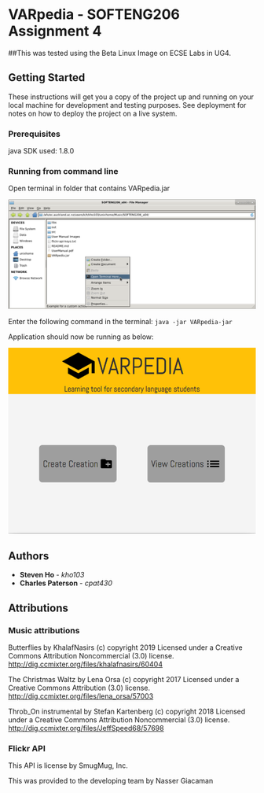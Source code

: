# VARpedia - SOFTENG206 Assignment 4

##This was tested using the Beta Linux Image on ECSE Labs in UG4.

## Getting Started

These instructions will get you a copy of the project up and running on your local machine for development and testing purposes. See deployment for notes on how to deploy the project on a live system.

### Prerequisites

java SDK used: 1.8.0

### Running from command line 

Open terminal in folder that contains VARpedia.jar 

![alt text](/src/setupFiles/readmeImages/openInTerminal.png)

Enter the following command in the terminal: ``java -jar VARpedia-jar``

Application should now be running as below:

![alt text](/src/setupFiles/readmeImages/mainMenu.png)

## Authors

* **Steven Ho** - *kho103*
* **Charles Paterson** - *cpat430*

## Attributions

### Music attributions

Butterflies by KhalafNasirs (c) copyright 2019 Licensed under a Creative Commons Attribution Noncommercial  (3.0) license. http://dig.ccmixter.org/files/khalafnasirs/60404 

The Christmas Waltz by Lena Orsa (c) copyright 2017 Licensed under a Creative Commons Attribution (3.0) license. http://dig.ccmixter.org/files/lena_orsa/57003 

Throb_On instrumental by Stefan Kartenberg (c) copyright 2018 Licensed under a Creative Commons Attribution Noncommercial  (3.0) license. http://dig.ccmixter.org/files/JeffSpeed68/57698 

### Flickr API 

This API is license by SmugMug, Inc.
 
This was provided to the developing team by Nasser Giacaman 



